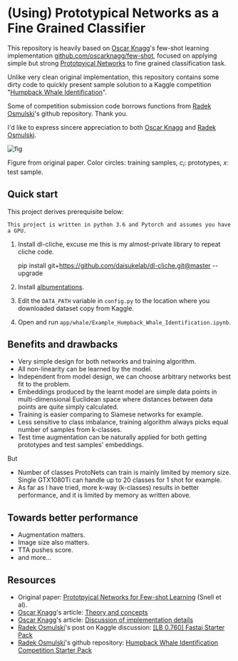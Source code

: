 # (Using) Prototypical Networks as a Fine Grained Classifier

This repository is heavily based on [Oscar Knagg](https://towardsdatascience.com/@oknagg)'s few-shot learning
implementation [github.com/oscarknagg/few-shot](https://github.com/oscarknagg/few-shot), focused on applying simple but strong [Prototpyical Networks](https://arxiv.org/pdf/1703.05175.pdf) to fine grained classification task.

Unlike very clean original implementation, this repository contains
some dirty code to quickly present sample solution to a Kaggle competition
"[Humpback Whale Identification](https://www.kaggle.com/c/humpback-whale-identification/)".

Some of competition submission code borrows functions from [Radek Osmulski](https://medium.com/@radekosmulski)'s github repository. Thank you.

I'd like to express sincere appreciation to both [Oscar Knagg](https://towardsdatascience.com/@oknagg) and [Radek Osmulski](https://medium.com/@radekosmulski).

![fig](assets/proto_nets_diagram.png)

Figure from original paper. Color circles: training samples, $c_i$: prototypes, $x$: test sample.

## Quick start

This project derives prerequisite below:

    This project is written in python 3.6 and Pytorch and assumes you have
    a GPU.

1. Install dl-cliche, excuse me this is my almost-private library to repeat cliche code.

    pip install git+https://github.com/daisukelab/dl-cliche.git@master --upgrade

2. Install [albumentations](https://github.com/albu/albumentations/).
3. Edit the `DATA_PATH` variable in `config.py` to the location where
you downloaded dataset copy from Kaggle.
4. Open and run `app/whale/Example_Humpback_Whale_Identification.ipynb`.

## Benefits and drawbacks

- Very simple design for both networks and training algorithm.
- All non-linearity can be learned by the model.
- Independent from model design, we can choose arbitrary networks best fit to the problem.
- Embeddings produced by the learnt model are simple data points in multi-dimensional Euclidean space where distances between data points are quite simply calculated.
- Training is easier comparing to Siamese networks for example.
- Less sensitive to class imbalance, training algorithm always picks equal number of samples from k-classes.
- Test time augmentation can be naturally applied for both getting prototypes and test samples' embeddings.

But

- Number of classes ProtoNets can train is mainly limited by memory size. Single GTX1080Ti can handle up to 20 classes for 1 shot for example.
- As far as I have tried, more k-way (k-classes) results in better performance, and it is limited by memory as written above.

## Towards better performance

- Augmentation matters.
- Image size also matters.
- TTA pushes score.
- and more...

## Resources

- Original paper: [Prototpyical Networks for Few-shot Learning](https://arxiv.org/pdf/1703.05175.pdf)
(Snell et al).
- [Oscar Knagg](https://towardsdatascience.com/@oknagg)'s article: [Theory and concepts](https://towardsdatascience.com/advances-in-few-shot-learning-a-guided-tour-36bc10a68b77)
- [Oscar Knagg](https://towardsdatascience.com/@oknagg)'s article: [Discussion of implementation details](https://towardsdatascience.com/advances-in-few-shot-learning-reproducing-results-in-pytorch-aba70dee541d)
- [Radek Osmulski](https://www.kaggle.com/radek1)'s post on Kaggle discussion: [[LB 0.760] Fastai Starter Pack](https://www.kaggle.com/c/humpback-whale-identification/discussion/74647)
- [Radek Osmulski](https://medium.com/@radekosmulski)'s github repository: [Humpback Whale Identification Competition Starter Pack](https://github.com/radekosmulski/whale)